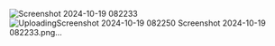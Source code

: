 ![Screenshot 2024-10-19 082233](https://github.com/user-attachments/assets/654a0bef-ab90-43be-9469-38c3e9ea2d87)
![Uploading![Screenshot 2024-10-19 082250](https://github.com/user-attachments/assets/20018f39-570d-49cb-bafb-8443b3b52f68)
 Screenshot 2024-10-19 082233.png…]()
 
